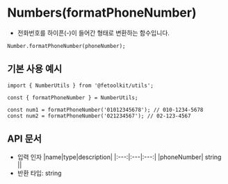 # Numbers(formatPhoneNumber)

- 전화번호를 하이픈(-)이 들어간 형태로 변환하는 함수입니다.

```tsx
Number.formatPhoneNumber(phoneNumber);
```

## 기본 사용 예시

```tsx
import { NumberUtils } from '@fetoolkit/utils';

const { formatPhoneNumber } = NumberUtils;

const num1 = formatPhoneNumber('01012345678'); // 010-1234-5678
const num2 = formatPhoneNumber('021234567'); // 02-123-4567
```

## API 문서

- 입력 인자
  |name|type|description|
  |:---:|:---|:---:|
  |phoneNumber| string ||
- 반환 타입: string
